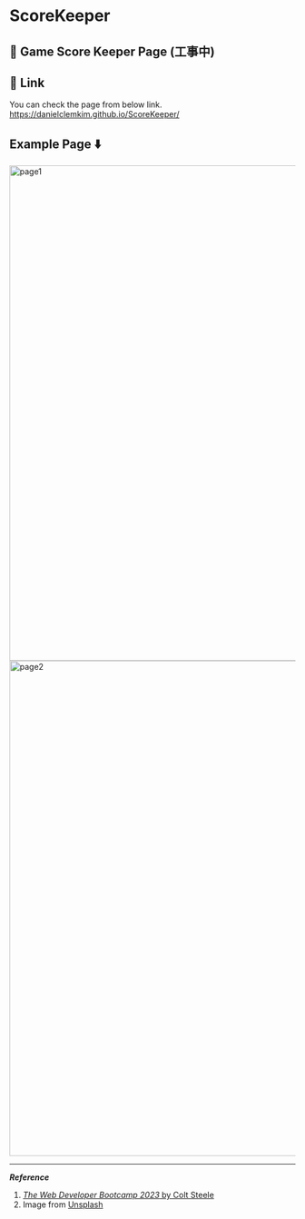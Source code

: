 # ScoreKeeper

## :rabbit: Game Score Keeper Page (工事中)

## :rabbit: Link
You can check the page from below link. <br>
https://danielclemkim.github.io/ScoreKeeper/

## Example Page ⬇️

<img width="873" alt="page1" src="https://github.com/DanielClemKim/ScoreKeeper/assets/106340297/91ef1ce7-6d63-4579-9669-032d682bc08c">
<img width="873" alt="page2" src="https://github.com/DanielClemKim/ScoreKeeper/assets/106340297/0557f07b-3c6c-49b7-b017-88450ee5e923">

<hr>

***Reference***
1. [_The Web Developer Bootcamp 2023_ by Colt Steele](https://www.udemy.com/share/105vzw3@Kh4GMxDaMBSPu6-cHVp-P6QoX0TGwJk0ncMMYSGA45EQ18gOB81K85aSNk2BFu6gew==/)
2. Image from [Unsplash](https://unsplash.com/)
